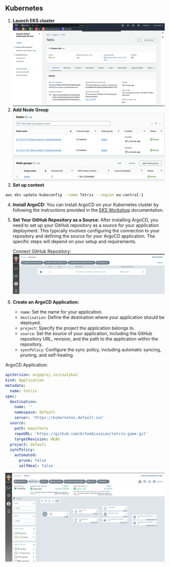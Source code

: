 ## Kubernetes
1. **Launch EKS cluster**
![alt text](assets/launch_cluster.png)
2. **Add Node Group**
![alt text](assets/node_group.png)
3. **Set up context**
```bash
aws eks update-kubeconfig --name Tetris --region eu-central-1
```
4. **Install ArgoCD:**
    You can install ArgoCD on your Kubernetes cluster by following the instructions provided in the [EKS Workshop](https://archive.eksworkshop.com/intermediate/290_argocd/install/) documentation.

5. **Set Your GitHub Repository as a Source:**
    After installing ArgoCD, you need to set up your GitHub repository as a source for your application deployment. This typically involves configuring the connection to your repository and defining the source for your ArgoCD application. The specific steps will depend on your setup and requirements.

   Connect GitHub Repository:
   ![alt text](assets/connected_repo.png)

6. **Create an ArgoCD Application:**
   - `name`: Set the name for your application.
   - `destination`: Define the destination where your application should be deployed.
   - `project`: Specify the project the application belongs to.
   - `source`: Set the source of your application, including the GitHub repository URL, revision, and the path to the application within the repository.
   - `syncPolicy`: Configure the sync policy, including automatic syncing, pruning, and self-healing.
  
  ArgoCD Application:
  ```yml
  apiVersion: argoproj.io/v1alpha1
  kind: Application
  metadata:
    name: tetris
  spec:
    destination:
      name: ''
      namespace: default
      server: 'https://kubernetes.default.svc'
    source:
      path: manifests
      repoURL: 'https://github.com/ArtemAivazian/tetris-game.git'
      targetRevision: HEAD
    project: default
    syncPolicy:
      automated:
        prune: false
        selfHeal: false
  ```
  ![alt text](assets/argocd_app.png)